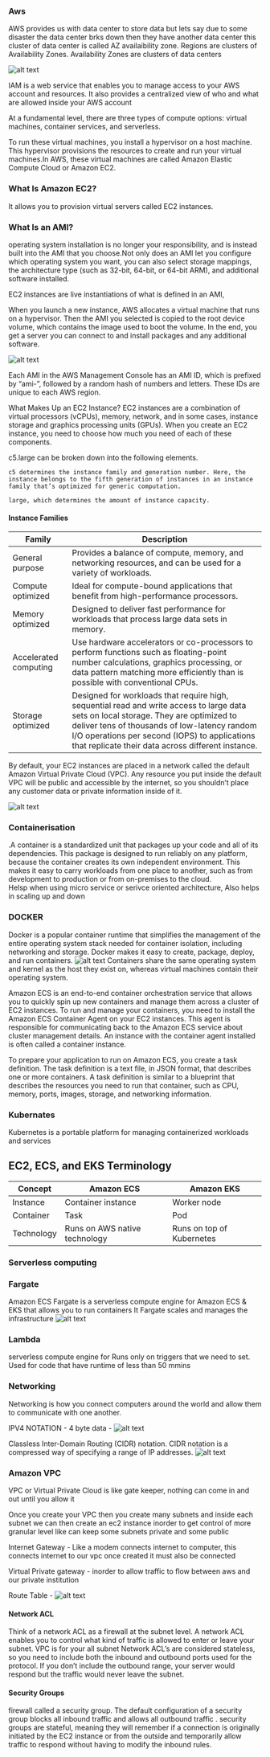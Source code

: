 ### Aws

AWS provides us with data center to store data but lets say due to some disaster the data center brks down then they have another data center this cluster of data center is called AZ availaibility zone. 
Regions are clusters of Availability Zones. Availability Zones are clusters of data centers

![alt text](images/image.png)


IAM is a web service that enables you to manage access to your AWS account and resources. It also provides a centralized view of who and what are allowed inside your AWS account

At a fundamental level, there are three types of compute options: virtual machines, container services, and serverless.

To run these virtual machines, you install a hypervisor on a host machine. This hypervisor provisions the resources to create and run your virtual machines.In AWS, these virtual machines are called Amazon Elastic Compute Cloud or Amazon EC2.


### What Is Amazon EC2?
It allows you to provision virtual servers called EC2 instances. 

### What Is an AMI?
operating system installation is no longer your responsibility, and is instead built into the AMI that you choose.Not only does an AMI let you configure which operating system you want, you can also select storage mappings, the architecture type (such as 32-bit, 64-bit, or 64-bit ARM), and additional software installed.

EC2 instances are live instantiations of what is defined in an AMI, 


When you launch a new instance, AWS allocates a virtual machine that runs on a hypervisor. Then the AMI you selected is copied to the root device volume, which contains the image used to boot the volume. In the end, you get a server you can connect to and install packages and any additional software.

![alt text](images/image1.png)


Each AMI in the AWS Management Console has an AMI ID, which is prefixed by “ami-”, followed by a random hash of numbers and letters. These IDs are unique to each AWS region.

What Makes Up an EC2 Instance?
EC2 instances are a combination of virtual processors (vCPUs), memory, network, and in some cases, instance storage and graphics processing units (GPUs). When you create an EC2 instance, you need to choose how much you need of each of these components.

c5.large can be broken down into the following elements. 

    c5 determines the instance family and generation number. Here, the instance belongs to the fifth generation of instances in an instance family that’s optimized for generic computation.
    
    large, which determines the amount of instance capacity.


#### Instance Families

| Family               | Description                                                                                                          |
|----------------------|----------------------------------------------------------------------------------------------------------------------|
| General purpose      | Provides a balance of compute, memory, and networking resources, and can be used for a variety of workloads.          |
| Compute optimized    | Ideal for compute-bound applications that benefit from high-performance processors.                                   |
| Memory optimized     | Designed to deliver fast performance for workloads that process large data sets in memory.                            |
| Accelerated computing| Use hardware accelerators or co-processors to perform functions such as floating-point number calculations, graphics processing, or data pattern matching more efficiently than is possible with conventional CPUs. |
| Storage optimized    | Designed for workloads that require high, sequential read and write access to large data sets on local storage. They are optimized to deliver tens of thousands of low-latency random I/O operations per second (IOPS) to applications that replicate their data across different instance. |



By default, your EC2 instances are placed in a network called the default Amazon Virtual Private Cloud (VPC).  Any resource you put inside the default VPC will be public and accessible by the internet, so you shouldn’t place any customer data or private information inside of it.


![alt text](images/image2.png)


### Containerisation
.A container is a standardized unit that packages up your code and all of its dependencies. This package is designed to run reliably on any platform, because the container creates its own independent environment. This makes it easy to carry workloads from one place to another, such as from development to production or from on-premises to the cloud.  
Helsp when using micro service or serivce oriented architecture, Also helps in scaling up and down


### DOCKER
Docker is a popular container runtime that simplifies the management of the entire operating system stack needed for container isolation, including networking and storage. Docker makes it easy to create, package, deploy, and run containers.
![alt text](image3.png)
Containers share the same operating system and kernel as the host they exist on, whereas virtual machines contain their operating system.


Amazon ECS is an end-to-end container orchestration service that allows you to quickly spin up new containers and manage them across a cluster of EC2 instances.
To run and manage your containers, you need to install the Amazon ECS Container Agent on your EC2 instances. This agent is responsible for communicating back to the Amazon ECS service about cluster management details.  An instance with the container agent installed is often called a container instance.


To prepare your application to run on Amazon ECS, you create a task definition. The task definition is a text file, in JSON format, that describes one or more containers. A task definition is similar to a blueprint that describes the resources you need to run that container, such as CPU, memory, ports, images, storage, and networking information.

### Kubernates
Kubernetes is a portable platform for managing containerized workloads and services

## EC2, ECS, and EKS Terminology

| Concept                  | Amazon ECS                                | Amazon EKS                     |
|--------------------------|-------------------------------------------|--------------------------------|
| Instance                 | Container instance                        | Worker node                    |
| Container                | Task                                      | Pod                            |
| Technology               | Runs on AWS native technology             | Runs on top of Kubernetes      |


### Serverless computing
### Fargate
Amazon ECS Fargate is a serverless compute engine for Amazon ECS & EKS that allows you to run containers
It  Fargate scales and manages the infrastructure
![alt text](images/image4.png)

### Lambda
serverless compute engine for Runs only on triggers that we need to set. Used for code that have runtime of less than 50 mmins


### Networking 
Networking is how you connect computers around the world and allow them to communicate with one another. 

 IPV4 NOTATION - 4 byte data - 
 ![alt text](images/image5.png)

 Classless Inter-Domain Routing (CIDR) notation. CIDR notation is a compressed way of specifying a range of IP addresses.
 ![alt text](images/image6.png)


 ### Amazon VPC 
 VPC or Virtual Private Cloud is like gate keeper, nothing can come in and out until you allow it

Once you create your VPC then you create many subnets and inside each subnet we can then create an ec2 instance inorder to get control of more granular level like can keep some subnets private and some public


Internet Gateway - Like a modem connects internet to computer, this connects internet to our vpc once created it must also be connected

Virtual Private gateway - inorder to allow traffic to flow between aws and our private institution  

Route Table - 
![alt text](images/image7.png)

#### Network ACL
Think of a network ACL as a firewall at the subnet level. A network ACL enables you to control what kind of traffic is allowed to enter or leave your subnet. VPC is for your all subnet
Network ACL’s are considered stateless, so you need to include both the inbound and outbound ports used for the protocol. If you don’t include the outbound range, your server would respond but the traffic would never leave the subnet.   


#### Security Groups
firewall called a security group. The default configuration of a security group blocks all inbound traffic and allows all outbound traffic . security groups are stateful, meaning they will remember if a connection is originally initiated by the EC2 instance or from the outside and temporarily allow traffic to respond without having to modify the inbound rules.   


